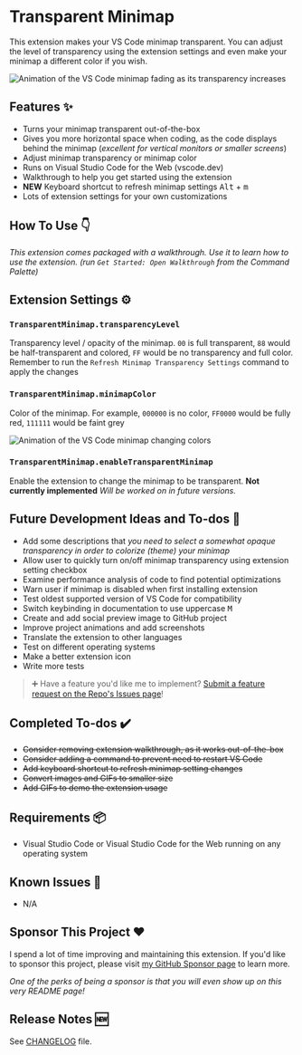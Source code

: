 # Transparent Minimap

This extension makes your VS Code minimap transparent. You can adjust the level of transparency using the extension settings and even make your minimap a different color if you wish.

![Animation of the VS Code minimap fading as its transparency increases](images/Transparent-Minimap.avifs)

## Features ✨

- Turns your minimap transparent out-of-the-box
- Gives you more horizontal space when coding, as the code displays behind the minimap (*excellent for vertical monitors or smaller screens*)
- Adjust minimap transparency or minimap color
- Runs on Visual Studio Code for the Web (vscode.dev)
- Walkthrough to help you get started using the extension
- **NEW** Keyboard shortcut to refresh minimap settings <kbd>Alt</kbd> + <kbd>m</kbd>
- Lots of extension settings for your own customizations

## How To Use 👇

*This extension comes packaged with a walkthrough. Use it to learn how to use the extension. (run `Get Started: Open Walkthrough` from the Command Palette)*

## Extension Settings ⚙️

### `TransparentMinimap.transparencyLevel`

Transparency level / opacity of the minimap.
`00` is full transparent, `88` would be half-transparent and colored, `FF` would be no transparency and full color.
Remember to run the `Refresh Minimap Transparency Settings` command to apply the changes

### `TransparentMinimap.minimapColor`

Color of the minimap.
For example, `000000` is no color, `FF0000` would be fully red, `111111` would be faint grey

![Animation of the VS Code minimap changing colors](images/Transparent-Minimap-Color.avifs)

### `TransparentMinimap.enableTransparentMinimap`

Enable the extension to change the minimap to be transparent.
**Not currently implemented**
*Will be worked on in future versions.*

## Future Development Ideas and To-dos 📝

- Add some descriptions that *you need to select a somewhat opaque transparency in order to colorize (theme) your minimap*
- Allow user to quickly turn on/off minimap transparency using extension setting checkbox
- Examine performance analysis of code to find potential optimizations
- Warn user if minimap is disabled when first installing extension
- Test oldest supported version of VS Code for compatibility
- Switch keybinding in documentation to use uppercase <kbd>M</kbd>
- Create and add social preview image to GitHub project
- Improve project animations and add screenshots
- Translate the extension to other languages
- Test on different operating systems
- Make a better extension icon
- Write more tests

> ➕ Have a feature you'd like me to implement? [Submit a feature request on the Repo's Issues page](https://github.com/BenRogersWPG/VSCode-Transparent-Minimap/issues)!

## Completed To-dos ✔️

- ~~Consider removing extension walkthrough, as it works out-of-the-box~~
- ~~Consider adding a command to prevent need to restart VS Code~~
- ~~Add keyboard shortcut to refresh minimap setting changes~~
- ~~Convert images and GIFs to smaller size~~
- ~~Add GIFs to demo the extension usage~~

## Requirements 📦

- Visual Studio Code or Visual Studio Code for the Web running on any operating system

## Known Issues 🐛

- N/A

## Sponsor This Project ❤️

I spend a lot of time improving and maintaining this extension. If you'd like to sponsor this project, please visit [my GitHub Sponsor page](https://github.com/sponsors/BenRogersWPG/) to learn more.

*One of the perks of being a sponsor is that you will even show up on this very README page!*

## Release Notes 🆕

See [CHANGELOG](https://github.com/BenRogersWPG/VSCode-Transparent-Minimap/blob/master/CHANGELOG.md) file.